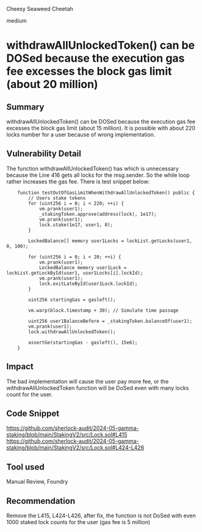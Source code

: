 Cheesy Seaweed Cheetah

medium

# withdrawAllUnlockedToken() can be DOSed because the execution gas fee excesses the block gas limit (about 20 million)

## Summary
withdrawAllUnlockedToken() can be DOSed because the execution gas fee excesses the block gas limit (about 15 million).
It is possible with about 220 locks number for a user because of wrong implementation.

## Vulnerability Detail
The function withdrawAllUnlockedToken() has <while loop> which is unnecessary because the Line 416 gets all locks for the msg.sender.
So the while loop rather increases the gas fee.
There is test snippet below:

```solidity
    function testOutOfGasLimitWhenWithdrawAllUnlockedToken() public {
        // Users stake tokens
        for (uint256 i = 0; i < 220; ++i) {
            vm.prank(user1);
            _stakingToken.approve(address(lock), 1e17);
            vm.prank(user1);
            lock.stake(1e17, user1, 0);
        }

        LockedBalance[] memory user1Locks = lockList.getLocks(user1, 0, 100);
        
        for (uint256 i = 0; i < 20; ++i) {
            vm.prank(user1);
            LockedBalance memory user1Lock = lockList.getLockById(user1, user1Locks[i].lockId);
            vm.prank(user1);
            lock.exitLateById(user1Lock.lockId);
        }

        uint256 startingGas = gasleft();

        vm.warp(block.timestamp + 30); // Simulate time passage
        
        uint256 user1BalanceBefore = _stakingToken.balanceOf(user1);
        vm.prank(user1);
        lock.withdrawAllUnlockedToken();

        assertGe(startingGas - gasleft(), 15e6);
    }
```

## Impact
The bad implementation will cause the user pay more fee, or the withdrawAllUnlockedToken function will be DoSed even with many locks count for the user.

## Code Snippet
https://github.com/sherlock-audit/2024-05-gamma-staking/blob/main/StakingV2/src/Lock.sol#L415
https://github.com/sherlock-audit/2024-05-gamma-staking/blob/main/StakingV2/src/Lock.sol#L424-L426

## Tool used

Manual Review, Foundry

## Recommendation
Remove the L415, L424-L426, after fix, the function is not DoSed with even 1000 staked lock counts for the user (gas fee is 5 million)